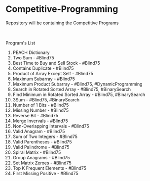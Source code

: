 # Competitive-Programming
Repository will be containing the Competitive Programs 

<br><br>Program's List<br>
1. PEACH Dictionary 
2. Two Sum - #Blind75
3. Best Time to Buy and Sell Stock - #Blind75
4. Contains Duplicate - #Blind75
5. Product of Array Except Self - #Blind75
6. Maximum Subarray - #Blind75
7. Maximum Product Subarray - #Blind75, #DynamicProgramming
8. Search in Rotated Sorted Array - #Blind75, #BinarySearch
9. Find Minimum in Rotated Sorted Array - #Blind75, #BinarySearch
10. 3Sum - #Blind75, #BinarySearch
11. Number of 1 Bits - #Blind75
12. Missing Number - #Blind75
13. Reverse Bit - #Blind75
14. Merge Invervals - #Blind75
15. Non-Overlapping Intervals - #Blind75
16. Valid Anagram - #Blind75
17. Sum of Two Integers - #Blind75
18. Valid Parentheses - #Blind75
19. Valid Palindrome - #Blind75
20. Spiral Matrix - #Blind75
21. Group Anagrams - #Blind75
22. Set Matrix Zeroes - #Blind75
23. Top K Frequent Elements - #Blind75
24. First Missing Positive - #Blind75
